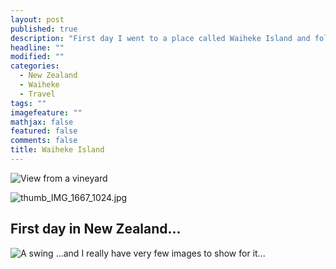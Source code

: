 ```yaml
---
layout: post
published: true
description: "First day I went to a place called Waiheke Island and followed a guy around, it was fun."
headline: ""
modified: ""
categories: 
  - New Zealand
  - Waiheke
  - Travel
tags: ""
imagefeature: ""
mathjax: false
featured: false
comments: false
title: Waiheke Island
---
```



![View from a vineyard]({{site.baseurl}}/images/waiheke1.jpg)

![thumb_IMG_1667_1024.jpg]({{site.baseurl}}/images/thumb_IMG_1667_1024.jpg)

## First day in New Zealand...
![A swing]({{site.baseurl}}/images/waiheke.jpg)
...and I really have very few images to show for it...
